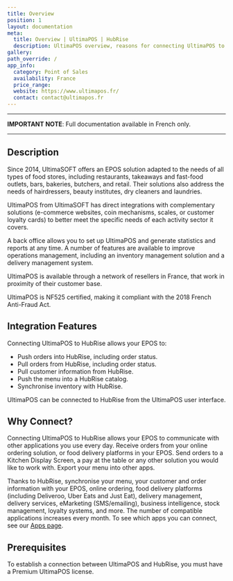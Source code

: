 ```yaml
---
title: Overview
position: 1
layout: documentation
meta:
  title: Overview | UltimaPOS | HubRise
  description: UltimaPOS overview, reasons for connecting UltimaPOS to HubRise and summary of integrated features. Synchronise data between your EPOS and your other apps.
gallery:
path_override: /
app_info:
  category: Point of Sales
  availability: France
  price_range:
  website: https://www.ultimapos.fr/
  contact: contact@ultimapos.fr
---
```


---

**IMPORTANT NOTE**: Full documentation available <Link to="/fr/apps/ultimapos" addLocalePrefix={false}>in French only</Link>.

---

## Description

Since 2014, UltimaSOFT offers an EPOS solution adapted to the needs of all types of food stores, including restaurants, takeaways and fast-food outlets, bars, bakeries, butchers, and retail. Their solutions also address the needs of hairdressers, beauty institutes, dry cleaners and laundries.

UltimaPOS from UltimaSOFT has direct integrations with complementary solutions (e-commerce websites, coin mechanisms, scales, or customer loyalty cards) to better meet the specific needs of each activity sector it covers.

A back office allows you to set up UltimaPOS and generate statistics and reports at any time. A number of features are available to improve operations management, including an inventory management solution and a delivery management system.

UltimaPOS is available through a network of resellers in France, that work in proximity of their customer base.

UltimaPOS is NF525 certified, making it compliant with the 2018 French Anti-Fraud Act.

## Integration Features

Connecting UltimaPOS to HubRise allows your EPOS to:

- Push orders into HubRise, including order status.
- Pull orders from HubRise, including order status.
- Pull customer information from HubRise.
- Push the menu into a HubRise catalog.
- Synchronise inventory with HubRise.

UltimaPOS can be connected to HubRise from the UltimaPOS user interface.

## Why Connect?

Connecting UltimaPOS to HubRise allows your EPOS to communicate with other applications you use every day. Receive orders from your online ordering solution, or food delivery platforms in your EPOS. Send orders to a Kitchen Display Screen, a pay at the table or any other solution you would like to work with. Export your menu into other apps.

Thanks to HubRise, synchronise your menu, your customer and order information with your EPOS, online ordering, food delivery platforms (including Deliveroo, Uber Eats and Just Eat), delivery management, delivery services, eMarketing (SMS/emailing), business intelligence, stock management, loyalty systems, and more. The number of compatible applications increases every month. To see which apps you can connect, see our [Apps page](/apps).

## Prerequisites

To establish a connection between UltimaPOS and HubRise, you must have a Premium UltimaPOS license.
